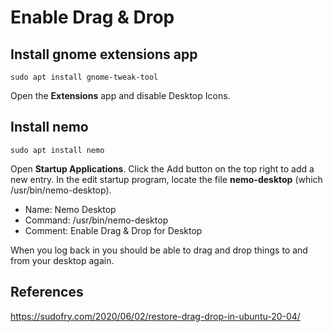 # Enable Drag & Drop


## Install gnome extensions app

```
sudo apt install gnome-tweak-tool
```

Open the **Extensions** app and disable Desktop Icons.


## Install nemo

```
sudo apt install nemo
```

Open **Startup Applications**. Click the Add button on the top right to add a new entry. In the edit startup program, locate the file **nemo-desktop** (which /usr/bin/nemo-desktop). 

- Name: Nemo Desktop
- Command: /usr/bin/nemo-desktop
- Comment: Enable Drag & Drop for Desktop

When you log back in you should be able to drag and drop things to and from your desktop again.



## References

https://sudofry.com/2020/06/02/restore-drag-drop-in-ubuntu-20-04/
